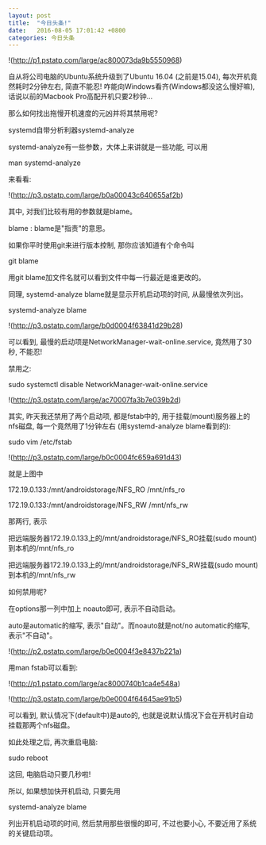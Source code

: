```yaml
---
layout: post
title:  "今日头条!"
date:   2016-08-05 17:01:42 +0800
categories: 今日头条
---
```

!(http://p1.pstatp.com/large/ac800073da9b5550968)

自从将公司电脑的Ubuntu系统升级到了Ubuntu 16.04 (之前是15.04), 每次开机竟然耗时2分钟左右, 简直不能忍! 咋能向Windows看齐(Windows都没这么慢好嘛), 话说以前的Macbook Pro高配开机只要2秒钟...

那么如何找出拖慢开机速度的元凶并将其禁用呢?

systemd自带分析利器systemd-analyze

systemd-analyze有一些参数，大体上来讲就是一些功能, 可以用

man systemd-analyze

来看看:

!(http://p3.pstatp.com/large/b0a00043c640655af2b)

其中, 对我们比较有用的参数就是blame。

blame : blame是"指责"的意思。

如果你平时使用git来进行版本控制, 那你应该知道有个命令叫

git blame

用git blame加文件名就可以看到文件中每一行最近是谁更改的。

同理, systemd-analyze blame就是显示开机启动项的时间, 从最慢依次列出。

systemd-analyze blame

!(http://p3.pstatp.com/large/b0d0004f63841d29b28)

可以看到, 最慢的启动项是NetworkManager-wait-online.service, 竟然用了30秒, 不能忍!

禁用之:

sudo systemctl disable NetworkManager-wait-online.service

!(http://p3.pstatp.com/large/ac70007fa3b7e039b2d)

其实, 昨天我还禁用了两个启动项, 都是fstab中的, 用于挂载(mount)服务器上的nfs磁盘, 每一个竟然用了1分钟左右 (用systemd-analyze blame看到的):

sudo vim /etc/fstab

!(http://p3.pstatp.com/large/b0c0004fc659a691d43)

就是上图中

172.19.0.133:/mnt/androidstorage/NFS_RO /mnt/nfs_ro

172.19.0.133:/mnt/androidstorage/NFS_RW /mnt/nfs_rw

那两行, 表示

把远端服务器172.19.0.133上的/mnt/androidstorage/NFS_RO挂载(sudo mount)到本机的/mnt/nfs_ro

把远端服务器172.19.0.133上的/mnt/androidstorage/NFS_RW挂载(sudo mount)到本机的/mnt/nfs_rw

如何禁用呢?

在options那一列中加上 noauto即可, 表示不自动启动。

auto是automatic的缩写, 表示"自动"。而noauto就是not/no automatic的缩写, 表示"不自动"。

!(http://p2.pstatp.com/large/b0e0004f3e8437b221a)

用man fstab可以看到:

!(http://p1.pstatp.com/large/ac8000740b1ca4e548a)

!(http://p3.pstatp.com/large/b0e0004f64645ae91b5)

可以看到, 默认情况下(default中)是auto的, 也就是说默认情况下会在开机时自动挂载那两个nfs磁盘。

如此处理之后, 再次重启电脑:

sudo reboot

这回, 电脑启动只要几秒啦!

所以, 如果想加快开机启动, 只要先用

systemd-analyze blame

列出开机启动项的时间, 然后禁用那些很慢的即可, 不过也要小心, 不要近用了系统的关键启动项。

